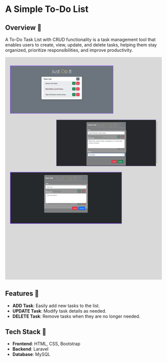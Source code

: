 # A Simple To-Do List

## Overview 📌
A To-Do Task List with CRUD functionality is a task management tool that enables users to create, view, update, and delete tasks, helping them stay organized, prioritize responsibilities, and improve productivity.

![Logo](overview.png)

## Features 📌
- **ADD Task**: Easily add new tasks to the list.
- **UPDATE Task**: Modify task details as needed.
- **DELETE Task**: Remove tasks when they are no longer needed.

## Tech Stack 📌
- **Frontend**: HTML, CSS, Bootstrap
- **Backend**: Laravel
- **Database**: MySQL
